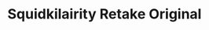 ---
slug: squidkilairity-retake-original
title: Squidkilairity Retake Original
description: "Squidkilairity Retake Original is an exciting online game. Play for free directly in your browser!"
icon: /images/new_mods/sprunkilairity Retake Original.png
url: https://wowtbc.net/sprunkin/sprunkilairity-retake-original/index.html
previewImage: /images/new_mods/sprunkilairity Retake Original.png
type: new mods

# SEO配置
seo:
  title: "Squidkilairity Retake Original - Play Free Online Game | Fun Browser Games"
  description: "Squidkilairity Retake Original - Play this fun online game for free in your browser. No download required!"
  ogImage: "/images/new_mods/sprunkilairity Retake Original.png"
  keywords: "squidkilairity-retake-original, online game, browser game, free game, new mods game, play online"

videoUrls:
  - https://www.youtube.com/embed/example1
  - https://www.youtube.com/embed/example2

whyPlay:
  title: "Why Play Squidkilairity Retake Original?"
  items:
    - "Immersive Gameplay: Squidkilairity Retake Original offers an engaging and immersive gaming experience that will keep you entertained for hours"
    - "Challenging Levels: Test your skills with increasingly difficult challenges and obstacles"
    - "Beautiful Graphics: Enjoy stunning visuals and smooth animations that bring the game world to life"
    - "Regular Updates: New content and features are added regularly to keep the game fresh and exciting"
    - "Free to Play: Experience all the fun without spending a penny"
    - "Community Features: Connect with other players, share strategies, and compete for high scores"
    - "Cross-Platform: Play on any device with a web browser, no downloads required"

features:
  title: "Key Features of Squidkilairity Retake Original"
  image: "/images/new_mods/sprunkilairity Retake Original.png"
  items:
    - "Intuitive Controls: Easy to learn controls make Squidkilairity Retake Original accessible for players of all skill levels"
    - "Multiple Game Modes: Enjoy various gameplay options that provide different challenges and experiences"
    - "Character Customization: Personalize your gaming experience with unique characters and items"
    - "Achievement System: Complete special tasks to earn rewards and recognition"
    - "Leaderboards: Compete with players worldwide and see who can achieve the highest scores"

characteristics:
  title: "Game Characteristics"
  image: "/images/new_mods/sprunkilairity Retake Original.png"
  items:
    - "Genre: New mods game with elements of strategy and skill"
    - "Difficulty: Suitable for both casual gamers and those seeking a challenge"
    - "Play Time: Quick sessions or extended gameplay, depending on your preference"
    - "Art Style: Vibrant and engaging visuals that enhance the gaming experience"
    - "Sound Design: Immersive audio that complements the gameplay perfectly"

info: "Squidkilairity Retake Original is an exciting online game that offers players a unique and engaging gaming experience. With its intuitive controls, stunning visuals, and challenging gameplay, Squidkilairity Retake Original provides hours of entertainment for players of all ages and skill levels. Whether you're looking for a quick gaming session during a break or an extended play session, Squidkilairity Retake Original delivers an immersive experience that will keep you coming back for more. The game features multiple levels of increasing difficulty, ensuring that players are constantly challenged as they progress. With regular updates adding new content and features, Squidkilairity Retake Original remains fresh and exciting, providing endless entertainment options for its growing community of players."

howToPlayIntro: "Welcome to Squidkilairity Retake Original! This guide will walk you through the basics and help you master the game. Whether you're a beginner or looking to improve your skills, these tips and instructions will enhance your gaming experience."

howToPlaySteps:
  - title: "Getting Started"
    description: "Begin your Squidkilairity Retake Original adventure by familiarizing yourself with the controls. Use your keyboard or mouse to navigate through the game interface. The tutorial will guide you through the basic mechanics and help you understand the objectives."
  - title: "Understanding the Objectives"
    description: "In Squidkilairity Retake Original, your main goal is to progress through levels by completing specific objectives. Each level presents unique challenges that require different strategies and approaches."
  - title: "Mastering the Controls"
    description: "Practice using the controls to improve your precision and reaction time. Squidkilairity Retake Original requires quick reflexes and strategic thinking to overcome obstacles and defeat opponents."
  - title: "Utilizing Power-ups"
    description: "Collect power-ups throughout the game to enhance your abilities and overcome difficult challenges. Each power-up offers unique advantages that can be crucial for success."
  - title: "Developing Strategies"
    description: "As you progress in Squidkilairity Retake Original, develop effective strategies for different scenarios. Analyze patterns, anticipate challenges, and adapt your approach to maximize your performance."

faq:
  title: "Frequently Asked Questions about Squidkilairity Retake Original"
  items:
    - question: "Is Squidkilairity Retake Original free to play?"
      answer: "Yes, Squidkilairity Retake Original is completely free to play directly in your web browser. No downloads or purchases are required to enjoy the full game experience."
    - question: "Can I play Squidkilairity Retake Original on mobile devices?"
      answer: "Yes, Squidkilairity Retake Original is optimized for both desktop and mobile play. You can enjoy the game on any device with a web browser and internet connection."
    - question: "Are there any in-game purchases?"
      answer: "While Squidkilairity Retake Original is free to play, there may be optional in-game purchases available for cosmetic items or additional features that don't affect core gameplay."
    - question: "How often is Squidkilairity Retake Original updated?"
      answer: "The developers regularly update Squidkilairity Retake Original with new content, features, and improvements based on player feedback and game performance."
    - question: "Can I play Squidkilairity Retake Original offline?"
      answer: "Currently, Squidkilairity Retake Original requires an internet connection to play as it's a browser-based online game."
    - question: "Is Squidkilairity Retake Original suitable for children?"
      answer: "Yes, Squidkilairity Retake Original is designed to be family-friendly and suitable for players of all ages."
    - question: "How do I report bugs or issues?"
      answer: "If you encounter any problems while playing Squidkilairity Retake Original, you can report them through the game's support page or contact the developers directly through their website."
    - question: "Still Have Questions?"
      answer: "If you have additional questions about Squidkilairity Retake Original that aren't covered in this FAQ, please visit our support center or contact our customer service team for assistance."
---